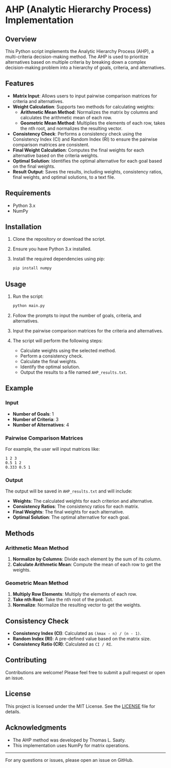 # AHP (Analytic Hierarchy Process) Implementation

## Overview

This Python script implements the Analytic Hierarchy Process (AHP), a multi-criteria decision-making method. The AHP is used to prioritize alternatives based on multiple criteria by breaking down a complex decision-making problem into a hierarchy of goals, criteria, and alternatives.

## Features

- **Matrix Input**: Allows users to input pairwise comparison matrices for criteria and alternatives.
- **Weight Calculation**: Supports two methods for calculating weights:
  - **Arithmetic Mean Method**: Normalizes the matrix by columns and calculates the arithmetic mean of each row.
  - **Geometric Mean Method**: Multiplies the elements of each row, takes the nth root, and normalizes the resulting vector.
- **Consistency Check**: Performs a consistency check using the Consistency Index (CI) and Random Index (RI) to ensure the pairwise comparison matrices are consistent.
- **Final Weight Calculation**: Computes the final weights for each alternative based on the criteria weights.
- **Optimal Solution**: Identifies the optimal alternative for each goal based on the final weights.
- **Result Output**: Saves the results, including weights, consistency ratios, final weights, and optimal solutions, to a text file.

## Requirements

- Python 3.x
- NumPy

## Installation

1. Clone the repository or download the script.
2. Ensure you have Python 3.x installed.
3. Install the required dependencies using pip:

   ```bash
   pip install numpy
   ```

## Usage

1. Run the script:

   ```bash
   python main.py
   ```
2. Follow the prompts to input the number of goals, criteria, and alternatives.
3. Input the pairwise comparison matrices for the criteria and alternatives.
4. The script will perform the following steps:

   - Calculate weights using the selected method.
   - Perform a consistency check.
   - Calculate the final weights.
   - Identify the optimal solution.
   - Output the results to a file named `AHP_results.txt`.

## Example

### Input

- **Number of Goals**: 1
- **Number of Criteria**: 3
- **Number of Alternatives**: 4

### Pairwise Comparison Matrices

For example, the user will input matrices like:

```
1 2 3
0.5 1 2
0.333 0.5 1
```

### Output

The output will be saved in `AHP_results.txt` and will include:

- **Weights**: The calculated weights for each criterion and alternative.
- **Consistency Ratios**: The consistency ratios for each matrix.
- **Final Weights**: The final weights for each alternative.
- **Optimal Solution**: The optimal alternative for each goal.

## Methods

### Arithmetic Mean Method

1. **Normalize by Columns**: Divide each element by the sum of its column.
2. **Calculate Arithmetic Mean**: Compute the mean of each row to get the weights.

### Geometric Mean Method

1. **Multiply Row Elements**: Multiply the elements of each row.
2. **Take nth Root**: Take the nth root of the product.
3. **Normalize**: Normalize the resulting vector to get the weights.

## Consistency Check

- **Consistency Index (CI)**: Calculated as `(λmax - n) / (n - 1)`.
- **Random Index (RI)**: A pre-defined value based on the matrix size.
- **Consistency Ratio (CR)**: Calculated as `CI / RI`.

## Contributing

Contributions are welcome! Please feel free to submit a pull request or open an issue.

## License

This project is licensed under the MIT License. See the [LICENSE](LICENSE) file for details.

## Acknowledgments

- The AHP method was developed by Thomas L. Saaty.
- This implementation uses NumPy for matrix operations.

---

For any questions or issues, please open an issue on GitHub.
